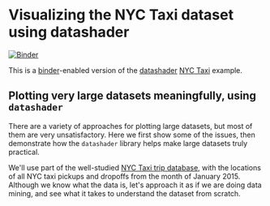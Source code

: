 # Visualizing the NYC Taxi dataset using datashader

[![Binder](http://mybinder.org/badge.svg)](http://mybinder.org/repo/kynan/datashader-binder)

This is a [binder](http://mybinder.org)-enabled version of the
[datashader](https://github.com/bokeh/datashader) [NYC
Taxi](https://beta.anaconda.org/jbednar/nyc_taxi/notebook) example.

## Plotting very large datasets meaningfully, using `datashader`

There are a variety of approaches for plotting large datasets, but most of
them are very unsatisfactory. Here we first show some of the issues, then
demonstrate how the `datashader` library helps make large datasets truly
practical.  

We'll use part of the well-studied [NYC Taxi trip
database](http://www.nyc.gov/html/tlc/html/about/trip_record_data.shtml), with
the locations of all NYC taxi pickups and dropoffs from the month of January
2015. Although we know what the data is, let's approach it as if we are doing
data mining, and see what it takes to understand the dataset from scratch.
